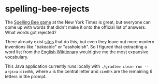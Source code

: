 # spelling-bee-rejects

The [Spelling Bee game](https://www.nytimes.com/puzzles/spelling-bee) at the New York Times
is great, but everyone can come up with words that didn't make it onto the official list of answers.
What words got rejected?

There already exist [sites](https://nytbee.com/) that do this, but even they leave out more
modern inventions like "bakeable" or "assholeish". So I figured that extracting a word list
from the [English Wiktionary](https://en.wiktionary.org/) would give me the most expansive
vocabulary.

This Java application currently runs locally with `./gradlew clean run --args=a:ciedhk`, where `a`
is the central letter and `ciedhk` are the remaining 6 letters in the prompt.